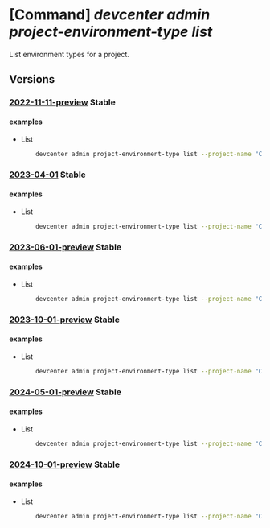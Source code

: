 # [Command] _devcenter admin project-environment-type list_

List environment types for a project.

## Versions

### [2022-11-11-preview](/Resources/mgmt-plane/L3N1YnNjcmlwdGlvbnMve30vcmVzb3VyY2Vncm91cHMve30vcHJvdmlkZXJzL21pY3Jvc29mdC5kZXZjZW50ZXIvcHJvamVjdHMve30vZW52aXJvbm1lbnR0eXBlcw==/2022-11-11-preview.xml) **Stable**

<!-- mgmt-plane /subscriptions/{}/resourcegroups/{}/providers/microsoft.devcenter/projects/{}/environmenttypes 2022-11-11-preview -->

#### examples

- List
    ```bash
        devcenter admin project-environment-type list --project-name "ContosoProj" --resource-group "rg1"
    ```

### [2023-04-01](/Resources/mgmt-plane/L3N1YnNjcmlwdGlvbnMve30vcmVzb3VyY2Vncm91cHMve30vcHJvdmlkZXJzL21pY3Jvc29mdC5kZXZjZW50ZXIvcHJvamVjdHMve30vZW52aXJvbm1lbnR0eXBlcw==/2023-04-01.xml) **Stable**

<!-- mgmt-plane /subscriptions/{}/resourcegroups/{}/providers/microsoft.devcenter/projects/{}/environmenttypes 2023-04-01 -->

#### examples

- List
    ```bash
        devcenter admin project-environment-type list --project-name "ContosoProj" --resource-group "rg1"
    ```

### [2023-06-01-preview](/Resources/mgmt-plane/L3N1YnNjcmlwdGlvbnMve30vcmVzb3VyY2Vncm91cHMve30vcHJvdmlkZXJzL21pY3Jvc29mdC5kZXZjZW50ZXIvcHJvamVjdHMve30vZW52aXJvbm1lbnR0eXBlcw==/2023-06-01-preview.xml) **Stable**

<!-- mgmt-plane /subscriptions/{}/resourcegroups/{}/providers/microsoft.devcenter/projects/{}/environmenttypes 2023-06-01-preview -->

#### examples

- List
    ```bash
        devcenter admin project-environment-type list --project-name "ContosoProj" --resource-group "rg1"
    ```

### [2023-10-01-preview](/Resources/mgmt-plane/L3N1YnNjcmlwdGlvbnMve30vcmVzb3VyY2Vncm91cHMve30vcHJvdmlkZXJzL21pY3Jvc29mdC5kZXZjZW50ZXIvcHJvamVjdHMve30vZW52aXJvbm1lbnR0eXBlcw==/2023-10-01-preview.xml) **Stable**

<!-- mgmt-plane /subscriptions/{}/resourcegroups/{}/providers/microsoft.devcenter/projects/{}/environmenttypes 2023-10-01-preview -->

#### examples

- List
    ```bash
        devcenter admin project-environment-type list --project-name "ContosoProj" --resource-group "rg1"
    ```

### [2024-05-01-preview](/Resources/mgmt-plane/L3N1YnNjcmlwdGlvbnMve30vcmVzb3VyY2Vncm91cHMve30vcHJvdmlkZXJzL21pY3Jvc29mdC5kZXZjZW50ZXIvcHJvamVjdHMve30vZW52aXJvbm1lbnR0eXBlcw==/2024-05-01-preview.xml) **Stable**

<!-- mgmt-plane /subscriptions/{}/resourcegroups/{}/providers/microsoft.devcenter/projects/{}/environmenttypes 2024-05-01-preview -->

#### examples

- List
    ```bash
        devcenter admin project-environment-type list --project-name "ContosoProj" --resource-group "rg1"
    ```

### [2024-10-01-preview](/Resources/mgmt-plane/L3N1YnNjcmlwdGlvbnMve30vcmVzb3VyY2Vncm91cHMve30vcHJvdmlkZXJzL21pY3Jvc29mdC5kZXZjZW50ZXIvcHJvamVjdHMve30vZW52aXJvbm1lbnR0eXBlcw==/2024-10-01-preview.xml) **Stable**

<!-- mgmt-plane /subscriptions/{}/resourcegroups/{}/providers/microsoft.devcenter/projects/{}/environmenttypes 2024-10-01-preview -->

#### examples

- List
    ```bash
        devcenter admin project-environment-type list --project-name "ContosoProj" --resource-group "rg1"
    ```
